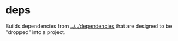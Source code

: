 # deps

Builds dependencies from [../../dependencies](https://github.com/DomRe/galaxy/tree/master/dependencies) that are designed to be "dropped" into a project.